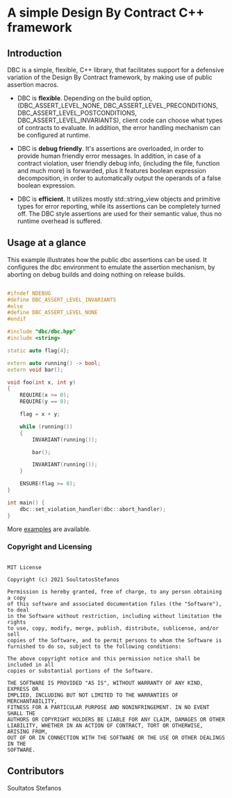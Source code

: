 # A simple Design By Contract C++ framework


## Introduction

DBC is a simple, flexible, C++ library, that facilitates support for a defensive variation of the
Design By Contract framework, by making use of public assertion macros.

* DBC is **flexible**. Depending on the build option, (DBC_ASSERT_LEVEL_NONE, 
DBC_ASSERT_LEVEL_PRECONDITIONS, DBC_ASSERT_LEVEL_POSTCONDITIONS, DBC_ASSERT_LEVEL_INVARIANTS), 
client code can choose what types of contracts to evaluate. In addition, the error handling 
mechanism can be configured at runtime.

* DBC is **debug friendly**. It's assertions are overloaded, in order to provide
human friendly error messages. In addition, in case of a contract violation,
user friendly debug info, (including the file, function and much more) is
forwarded, plus it features boolean expression decomposition, in order to automatically output the
operands of a false boolean expression.

* DBC is **efficient**. It utilizes mostly std::string_view objects and primitive 
types for error reporting, while its assertions can be completely turned off. The DBC style 
assertions are used for their semantic value, thus no runtime overhead is suffered.

## Usage at a glance

This example illustrates how the public dbc assertions can be used. It 
configures the dbc environment to emulate the assertion mechanism, by aborting
on debug builds and doing nothing on release builds.

~~~~~~~~~~cpp

#ifndef NDEBUG
#define DBC_ASSERT_LEVEL_INVARIANTS
#else
#define DBC_ASSERT_LEVEL_NONE
#endif

#include "dbc/dbc.hpp"
#include <string>

static auto flag{4};

extern auto running() -> bool;
extern void bar();

void foo(int x, int y)
{
    REQUIRE(x >= 0);
    REQUIRE(y == 0);

    flag = x + y;

    while (running())
    {
        INVARIANT(running());

        bar();

        INVARIANT(running());
    }

    ENSURE(flag >= 0);
}

int main() {
    dbc::set_violation_handler(dbc::abort_handler);
}

~~~~~~~~~~

More [examples](https://github.com/SoultatosStefanos/dbc/tree/master/examples) 
are available.


### Copyright and Licensing

```

MIT License

Copyright (c) 2021 SoultatosStefanos

Permission is hereby granted, free of charge, to any person obtaining a copy
of this software and associated documentation files (the "Software"), to deal
in the Software without restriction, including without limitation the rights
to use, copy, modify, merge, publish, distribute, sublicense, and/or sell
copies of the Software, and to permit persons to whom the Software is
furnished to do so, subject to the following conditions:

The above copyright notice and this permission notice shall be included in all
copies or substantial portions of the Software.

THE SOFTWARE IS PROVIDED "AS IS", WITHOUT WARRANTY OF ANY KIND, EXPRESS OR
IMPLIED, INCLUDING BUT NOT LIMITED TO THE WARRANTIES OF MERCHANTABILITY,
FITNESS FOR A PARTICULAR PURPOSE AND NONINFRINGEMENT. IN NO EVENT SHALL THE
AUTHORS OR COPYRIGHT HOLDERS BE LIABLE FOR ANY CLAIM, DAMAGES OR OTHER
LIABILITY, WHETHER IN AN ACTION OF CONTRACT, TORT OR OTHERWISE, ARISING FROM,
OUT OF OR IN CONNECTION WITH THE SOFTWARE OR THE USE OR OTHER DEALINGS IN THE
SOFTWARE.

```

## Contributors

Soultatos Stefanos

